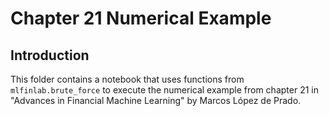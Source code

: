 # Chapter 21 Numerical Example
## Introduction
This folder contains a notebook that uses functions from `mlfinlab.brute_force` to execute the numerical example from chapter 21 in "Advances in Financial Machine Learning" by Marcos López de Prado.
